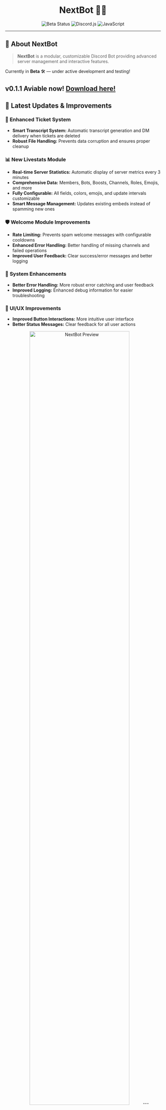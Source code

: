 <h1 align="center">NextBot 🤖✨</h1>

<p align="center">
  <img src="https://img.shields.io/badge/Status-Beta-blueviolet?style=flat-square&logo=github" alt="Beta Status" />
  <img src="https://img.shields.io/badge/Made%20with-Discord.js-7289DA?style=flat-square&logo=discord" alt="Discord.js" />
  <img src="https://img.shields.io/badge/Language-JavaScript-yellow?style=flat-square&logo=javascript" alt="JavaScript" />
  
</p>


---

## 🚀 About NextBot

> **NextBot** is a modular, customizable Discord Bot providing advanced server management and interactive features.

Currently in **Beta** 🛠️ — under active development and testing!
## v0.1.1 Aviable now! [Download here!](https://github.com/IddoxLatifi/NextBot/releases/tag/v0.1.1)
## 🔄 Latest Updates & Improvements

### 🎯 **Enhanced Ticket System**
- **Smart Transcript System:** Automatic transcript generation and DM delivery when tickets are deleted
- **Robust File Handling:** Prevents data corruption and ensures proper cleanup

### 📊 **New Livestats Module**
- **Real-time Server Statistics:** Automatic display of server metrics every 3 minutes
- **Comprehensive Data:** Members, Bots, Boosts, Channels, Roles, Emojis, and more
- **Fully Configurable:** All fields, colors, emojis, and update intervals customizable
- **Smart Message Management:** Updates existing embeds instead of spamming new ones

### 🛡️ **Welcome Module Improvements**
- **Rate Limiting:** Prevents spam welcome messages with configurable cooldowns
- **Enhanced Error Handling:** Better handling of missing channels and failed operations
- **Improved User Feedback:** Clear success/error messages and better logging

### 🔧 **System Enhancements**
- **Better Error Handling:** More robust error catching and user feedback
- **Improved Logging:** Enhanced debug information for easier troubleshooting

### 🎨 **UI/UX Improvements**
- **Improved Button Interactions:** More intuitive user interface
- **Better Status Messages:** Clear feedback for all user actions


<div align="center">
  <img src="https://cdn.discordapp.com/attachments/1283833775507374211/1366446046300864716/Unbenannt.PNG?ex=6810f98c&is=680fa80c&hm=29fe9f4e2847377df03a140a4a53982164689d5b7e3979422d8cc039c1e21e20&" alt="NextBot Preview" style="width: 80%; border-radius: 10px;" />
---

🛡️ Features
---
## 🎟️ Ticket x Giveaway System
  - Create Random codes via DM that can be redeemed through the ticket system.

## 🚫 Anti-Spam & Anti-Invite Protection
  - Mutes or bans spammers/invite posters and deletes messages instantly.

## 🛠️ Moderation Tools

  - Ban 🔨

  - Kick 👢

  - Purge 🧹 (bulk-delete messages)

 ## 🖼️ Lifetime Embed Creator
 
  - Create and manage beautiful, persistent embeds easily.

  ##  👻 Anti-Ghost Ping Detection
  
  - Detects and alerts ghost pings.

  ## 🎭 Role Reaction System
  
  - Assign roles by emoji reactions.

  ## 👋 Welcome Module
  
  - Welcome new users with style!

  ## ⭐ Rating System
  
  - Collect and calculate average ratings.

  ## 🏰 Server Info Command
  
  - Quick overview of server details.

  ## 🔍 /traceInvite Command
  
  - Track and manage invite links for better insight and control.

  ## 🧲 /stealEmoji Module

  - Easily import emojis from other servers to your own.

## ⚙️ Configuration

> All modules are configurable via the `/src/config/` folder.

Default configuration example:

```javascript
footer: process.env.EMBED_FOOTER_TEXT || "Powered by @apt_start_latifi | shop.iddox.tech", //If you put Text between "", 
//the Script load the Text. Same with the Footer URL. 
footerIconUrl: process.env.EMBED_FOOTER_IMAGE_URL || "",
```
<div align="center">
  <h1>🚀 NextBot Installation Guide</h1>
  <img src="https://media2.giphy.com/media/v1.Y2lkPTc5MGI3NjExYzl4em96eGtmajJwdGs2dTd2czc5bTFoaGE1Ymk1MDdkanJjNnU3cyZlcD12MV9pbnRlcm5hbF9naWZfYnlfaWQmY3Q9Zw/kdiLau77NE9Z8vxGSO/giphy.gif" width="200" alt="Rocket launch">
</div>

## 📥 Clone the Repository
<pre style="background-color:#f4f4f4;padding:10px;border-radius:5px;overflow-x:auto">
git clone https://github.com/IddoxLatifi/NextBot.git
cd NextBot
</pre>

## ⚙️ Environment Configuration
1. Rename the example file:
   <pre style="background-color:#f4f4f4;padding:10px;border-radius:5px;overflow-x:auto">mv .env.example .env</pre>
2. Edit the configuration:
   <pre style="background-color:#f4f4f4;padding:10px;border-radius:5px;overflow-x:auto">nano .env</pre>

## 📦 Dependency Installation
### Standard Installation
<pre style="background-color:#f4f4f4;padding:10px;border-radius:5px;overflow-x:auto">npm install</pre>

### Alternative (if issues occur)
<pre style="background-color:#f4f4f4;padding:10px;border-radius:5px;overflow-x:auto">npm install --legacy-peer-deps</pre>

## 🚀 Launch Sequence
1. Deploy commands:
   <pre style="background-color:#f4f4f4;padding:10px;border-radius:5px;overflow-x:auto">node deploy-commands.js</pre>
2. Start the bot:
   <pre style="background-color:#f4f4f4;padding:10px;border-radius:5px;overflow-x:auto">node index.js</pre>

🎥 Setup Tutorial (YouTube)
<div align="center"> <a href="https://www.youtube.com/watch?v=6yVzCuFDz9k" target="_blank"> <img src="https://img.youtube.com/vi/6yVzCuFDz9k/0.jpg" alt="NextBot YouTube Tutorial" style="width:80%; border-radius:10px;"> <br /> <strong>Watch the full setup guide on YouTube</strong> </a> </div>

<div align="center">
  <img src="https://media1.giphy.com/media/v1.Y2lkPTc5MGI3NjExdWluM24xaDliMWw4azRscGM5Nnk3bzQ2dXNiOXpwaWJ6bWxtZHl4biZlcD12MV9pbnRlcm5hbF9naWZfYnlfaWQmY3Q9Zw/CjmvTCZf2U3p09Cn0h/giphy.gif" width="150" alt="Celebration">
  <p><strong>Your NextBot is now ready!</strong></p>
</div>


## 🎨 Customization Features
✅ **One-Time Setup**:
- Fully customizable configuration
- Easy-to-edit modules
- Works with all major hosting services




If not customized, default settings are taken from your .env file.
🗂️ Data Management

NextBot uses structured JSON files for storing:

    🎟️ Ticket data

    ⭐ Ratings

    🎉 Giveaway entries

    💤 AFK System

<div align="center">
  <h1>🚧 NextBot Development Status</h1>
  <p><strong>NextBot is currently in active <span style="color:orange">Beta Phase</span>!</strong></p>
  <img src="https://media1.giphy.com/media/v1.Y2lkPTc5MGI3NjExaXVqYmsyMzA3emNnNG9qZW92MnIwNGI2eDJsMjVlcXpvaHpkdjNiZSZlcD12MV9pbnRlcm5hbF9naWZfYnlfaWQmY3Q9Zw/78XCFBGOlS6keY1Bil/giphy.gif" width="150" alt="Robot waving" />
</div>

## 🔥 What to Expect
- Regular updates and improvements
- New features being added frequently
- Potential breaking changes during beta

## 📢 We Need Your Help!
Your feedback is invaluable to us! Please:
- 🐛 [Report bugs on GitHub](https://github.com/IddoxLatifi/NextBot/issues)
- 💡 Suggest new features
- ✨ Share your experience

## 💬 Support Channels
| Platform       | Link                                                      |
|----------------|-----------------------------------------------------------|
| GitHub Issues  | [Open an Issue](https://github.com/IddoxLatifi/NextBot/issues) |
| Discord        | [Join our Support Server](https://discord.gg/KcuMUUAP5T)  |

## 🧩 Tech Stack
```bash
├── Node.js 🟢 - Runtime Environment
├── Discord.js 💙 - Discord API Library
└── dotenv 🌱 - Environment Configuration
```
📜 License

    © 2025 NextBot @apt_start_latifi
    Licensed under the GPL v3 License.

[![GPLv3 License](https://img.shields.io/badge/License-GPL%20v3-green.svg)](https://opensource.org/licenses/) 

<h2 align="left">I code with</h2>

<div align="left">
  <img src="https://cdn.jsdelivr.net/gh/devicons/devicon/icons/javascript/javascript-original.svg" height="40" alt="javascript logo"  />
  <img width="12" />
  <img src="https://cdn.jsdelivr.net/gh/devicons/devicon/icons/docker/docker-original.svg" height="40" alt="docker logo"  />
  <img width="12" />
  <img src="https://cdn.jsdelivr.net/gh/devicons/devicon/icons/python/python-original.svg" height="40" alt="python logo"  />
  <img width="12" />
  <img src="https://cdn.jsdelivr.net/gh/devicons/devicon/icons/visualstudio/visualstudio-plain.svg" height="40" alt="visualstudio logo"  />
  <img width="12" />
  <img src="https://cdn.jsdelivr.net/gh/devicons/devicon/icons/css3/css3-original.svg" height="40" alt="css3 logo"  />
  <img width="12" />
  <img src="https://cdn.jsdelivr.net/gh/devicons/devicon/icons/git/git-original.svg" height="40" alt="git logo"  />
  <img width="12" />
  <img src="https://cdn.jsdelivr.net/gh/devicons/devicon/icons/rust/rust-original.svg" height="40" alt="rust logo"  />
</div>

<div align="center">
  <img src="https://github-readme-stats.vercel.app/api?username=IddoxLatifi&hide_title=false&hide_rank=false&show_icons=true&include_all_commits=true&count_private=true&disable_animations=false&theme=dracula&locale=en&hide_border=false&order=1" height="150" alt="stats graph"  />
  <img src="https://github-readme-stats.vercel.app/api/top-langs?username=IddoxLatifi&locale=en&hide_title=false&layout=compact&card_width=320&langs_count=5&theme=dracula&hide_border=false&order=2" height="150" alt="languages graph"  />
</div>
